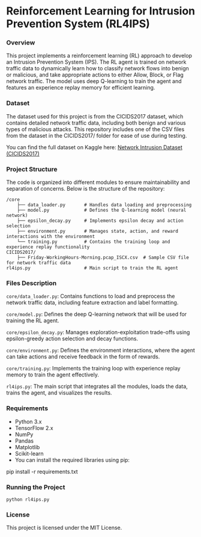 # Reinforcement Learning for Intrusion Prevention System (RL4IPS)

### Overview

This project implements a reinforcement learning (RL) approach to develop an Intrusion Prevention System (IPS). The RL agent is trained on network traffic data to dynamically learn how to classify network flows into benign or malicious, and take appropriate actions to either Allow, Block, or Flag network traffic. The model uses deep Q-learning to train the agent and features an experience replay memory for efficient learning.

### Dataset

The dataset used for this project is from the CICIDS2017 dataset, which contains detailed network traffic data, including both benign and various types of malicious attacks. This repository includes one of the CSV files from the dataset in the CICIDS2017/ folder for ease of use during testing.

You can find the full dataset on Kaggle here: [Network Intrusion Dataset (CICIDS2017)](https://www.kaggle.com/datasets/chethuhn/network-intrusion-dataset)

### Project Structure

The code is organized into different modules to ensure maintainability and separation of concerns. Below is the structure of the repository:

```
/core
    ├── data_loader.py       # Handles data loading and preprocessing
    ├── model.py             # Defines the Q-learning model (neural network)
    ├── epsilon_decay.py     # Implements epsilon decay and action selection
    ├── environment.py       # Manages state, action, and reward interactions with the environment
    └── training.py          # Contains the training loop and experience replay functionality
CICIDS2017/
    ├── Friday-WorkingHours-Morning.pcap_ISCX.csv  # Sample CSV file for network traffic data
rl4ips.py                    # Main script to train the RL agent
```

### Files Description

`core/data_loader.py`: Contains functions to load and preprocess the network traffic data, including feature extraction and label formatting.

`core/model.py`: Defines the deep Q-learning network that will be used for training the RL agent.

`core/epsilon_decay.py`: Manages exploration-exploitation trade-offs using epsilon-greedy action selection and decay functions.

`core/environment.py`: Defines the environment interactions, where the agent can take actions and receive feedback in the form of rewards.

`core/training.py`: Implements the training loop with experience replay memory to train the agent effectively.

`rl4ips.py`: The main script that integrates all the modules, loads the data, trains the agent, and visualizes the results.

### Requirements
- Python 3.x
- TensorFlow 2.x
- NumPy
- Pandas
- Matplotlib
- Scikit-learn
- You can install the required libraries using pip:

pip install -r requirements.txt

### Running the Project

``` python rl4ips.py ```

### License
This project is licensed under the MIT License.

